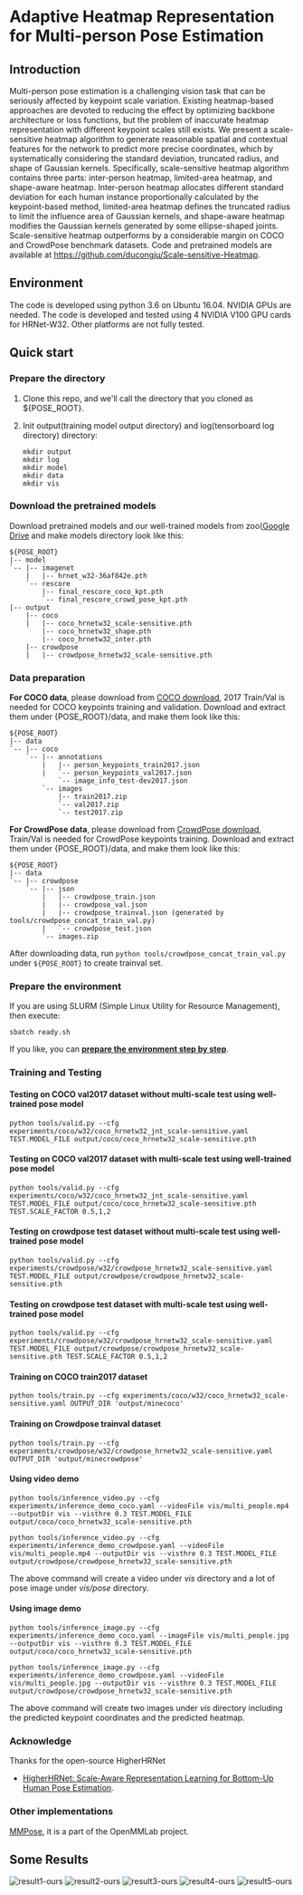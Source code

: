 # Adaptive Heatmap Representation for Multi-person Pose Estimation

## Introduction
Multi-person pose estimation is a challenging vision task that can be seriously affected by keypoint scale variation. Existing heatmap-based approaches are devoted to reducing the effect by optimizing backbone architecture or loss functions, but the problem of inaccurate heatmap representation with different keypoint scales still exists. We present a scale-sensitive heatmap algorithm to generate reasonable spatial and contextual features for the network to predict more precise coordinates, which by systematically considering the standard deviation, truncated radius, and shape of Gaussian kernels. Specifically, scale-sensitive heatmap algorithm contains three parts: inter-person heatmap, limited-area heatmap, and shape-aware heatmap. Inter-person heatmap allocates different standard deviation for each human instance proportionally calculated by the keypoint-based method, limited-area heatmap defines the truncated radius to limit the influence area of Gaussian kernels, and shape-aware heatmap modifies the Gaussian kernels generated by some ellipse-shaped joints. Scale-sensitive heatmap outperforms by a considerable margin on COCO and CrowdPose benchmark datasets. Code and pretrained models are available at https://github.com/ducongju/Scale-sensitive-Heatmap.

## Environment

The code is developed using python 3.6 on Ubuntu 16.04. NVIDIA GPUs are needed. The code is developed and tested using 4 NVIDIA V100 GPU cards for HRNet-W32. Other platforms are not fully tested.

## Quick start

### Prepare the directory

1. Clone this repo, and we'll call the directory that you cloned as ${POSE_ROOT}.

2. Init output(training model output directory) and log(tensorboard log directory) directory:

   ```
   mkdir output
   mkdir log
   mkdir model
   mkdir data
   mkdir vis
   ```

### Download the pretrained models

Download pretrained models and our well-trained models from zoo([Google Drive](https://drive.google.com/drive/folders/1zp0Po0G38xLuQJ8cmOhUTAxDgYmz1UTH?usp=sharing) and make models directory look like this:

    ${POSE_ROOT}
    |-- model
    `-- |-- imagenet
        |   |-- hrnet_w32-36af842e.pth
        `-- rescore
            |-- final_rescore_coco_kpt.pth
            `-- final_rescore_crowd_pose_kpt.pth
    |-- output        
        |-- coco
        |   |-- coco_hrnetw32_scale-sensitive.pth
        	|-- coco_hrnetw32_shape.pth
        	|-- coco_hrnetw32_inter.pth
        |-- crowdpose
        |   |-- crowdpose_hrnetw32_scale-sensitive.pth


### Data preparation

**For COCO data**, please download from [COCO download](http://cocodataset.org/#download), 2017 Train/Val is needed for COCO keypoints training and validation. 
Download and extract them under {POSE_ROOT}/data, and make them look like this:

    ${POSE_ROOT}
    |-- data
    `-- |-- coco
        `-- |-- annotations
            |   |-- person_keypoints_train2017.json
            |   `-- person_keypoints_val2017.json
                `-- image_info_test-dev2017.json
            `-- images
                |-- train2017.zip
                `-- val2017.zip
                `-- test2017.zip

**For CrowdPose data**, please download from [CrowdPose download](https://github.com/Jeff-sjtu/CrowdPose#dataset), Train/Val is needed for CrowdPose keypoints training.
Download and extract them under {POSE_ROOT}/data, and make them look like this:

    ${POSE_ROOT}
    |-- data
    `-- |-- crowdpose
        `-- |-- json
            |   |-- crowdpose_train.json
            |   |-- crowdpose_val.json
            |   |-- crowdpose_trainval.json (generated by tools/crowdpose_concat_train_val.py)
            |   `-- crowdpose_test.json
            `-- images.zip

After downloading data, run `python tools/crowdpose_concat_train_val.py` under `${POSE_ROOT}` to create trainval set.

### Prepare the environment

If you are using SLURM (Simple Linux Utility for Resource Management), then execute:

```
sbatch ready.sh
```

If you like, you can [**prepare the environment step by step**](https://github.com/HRNet/HRNet-Bottom-Up-Pose-Estimation).

### Training and Testing

#### Testing on COCO val2017 dataset without multi-scale test using well-trained pose model

```
python tools/valid.py --cfg experiments/coco/w32/coco_hrnetw32_jnt_scale-sensitive.yaml TEST.MODEL_FILE output/coco/coco_hrnetw32_scale-sensitive.pth
```

#### Testing on COCO val2017 dataset with multi-scale test using well-trained pose model

```
python tools/valid.py --cfg experiments/coco/w32/coco_hrnetw32_jnt_scale-sensitive.yaml TEST.MODEL_FILE output/coco/coco_hrnetw32_scale-sensitive.pth TEST.SCALE_FACTOR 0.5,1,2
```

#### Testing on crowdpose test dataset without multi-scale test using well-trained pose model

```
python tools/valid.py --cfg experiments/crowdpose/w32/crowdpose_hrnetw32_scale-sensitive.yaml TEST.MODEL_FILE output/crowdpose/crowdpose_hrnetw32_scale-sensitive.pth
```

#### Testing on crowdpose test dataset with multi-scale test using well-trained pose model

```
python tools/valid.py --cfg experiments/crowdpose/w32/crowdpose_hrnetw32_scale-sensitive.yaml TEST.MODEL_FILE output/crowdpose/crowdpose_hrnetw32_scale-sensitive.pth TEST.SCALE_FACTOR 0.5,1,2
```

#### Training on COCO train2017 dataset

```
python tools/train.py --cfg experiments/coco/w32/coco_hrnetw32_scale-sensitive.yaml OUTPUT_DIR 'output/minecoco'
```

#### Training on Crowdpose trainval dataset

```
python tools/train.py --cfg experiments/crowdpose/w32/crowdpose_hrnetw32_scale-sensitive.yaml OUTPUT_DIR 'output/minecrowdpose'
```

#### Using video demo
```
python tools/inference_video.py --cfg experiments/inference_demo_coco.yaml --videoFile vis/multi_people.mp4 --outputDir vis --visthre 0.3 TEST.MODEL_FILE output/coco/coco_hrnetw32_scale-sensitive.pth

python tools/inference_video.py --cfg experiments/inference_demo_crowdpose.yaml --videoFile vis/multi_people.mp4 --outputDir vis --visthre 0.3 TEST.MODEL_FILE output/crowdpose/crowdpose_hrnetw32_scale-sensitive.pth
```

The above command will create a video under *vis* directory and a lot of pose image under *vis/pose* directory. 

#### Using image demo
```
python tools/inference_image.py --cfg experiments/inference_demo_coco.yaml --imageFile vis/multi_people.jpg --outputDir vis --visthre 0.3 TEST.MODEL_FILE output/coco/coco_hrnetw32_scale-sensitive.pth
    
python tools/inference_image.py --cfg experiments/inference_demo_crowdpose.yaml --videoFile vis/multi_people.jpg --outputDir vis --visthre 0.3 TEST.MODEL_FILE output/crowdpose/crowdpose_hrnetw32_scale-sensitive.pth
```

The above command will create two images under *vis* directory including the predicted keypoint coordinates and the predicted heatmap. 

### Acknowledge
Thanks for the open-source HigherHRNet
* [HigherHRNet: Scale-Aware Representation Learning for Bottom-Up Human Pose Estimation](https://github.com/HRNet/HigherHRNet-Human-Pose-Estimation).

### Other implementations
[MMPose](https://github.com/open-mmlab/mmpose), it is a part of the OpenMMLab project.

## Some Results
![result1-ours](https://github.com/ducongju/Scale-sensitive-Heatmap/blob/master/results/results1-ours.jpg)
![result2-ours](https://github.com/ducongju/Scale-sensitive-Heatmap/blob/master/results/results2-ours.jpg)
![result3-ours](https://github.com/ducongju/Scale-sensitive-Heatmap/blob/master/results/results3-ours.jpg)
![result4-ours](https://github.com/ducongju/Scale-sensitive-Heatmap/blob/master/results/results4-ours.jpg)
![result5-ours](https://github.com/ducongju/Scale-sensitive-Heatmap/blob/master/results/results5-ours.jpg)

